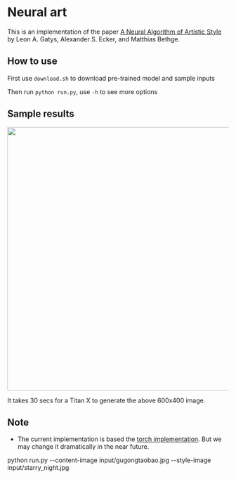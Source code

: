 # Neural art

This is an implementation of the paper
[A Neural Algorithm of Artistic Style](http://arxiv.org/abs/1508.06576) by Leon
A. Gatys, Alexander S. Ecker, and Matthias Bethge.

## How to use

First use `download.sh` to download pre-trained model and sample inputs

Then run `python run.py`, use `-h` to see more options

## Sample results

<img src=https://github.com/dmlc/web-data/raw/master/mxnet/neural-style/output/4343_starry_night.jpg width=600px>

It takes 30 secs for a Titan X to generate the above 600x400 image.

## Note

* The current implementation is based the
  [torch implementation](https://github.com/jcjohnson/neural-style). But we may
  change it dramatically in the near future.

python run.py --content-image input/gugongtaobao.jpg --style-image input/starry_night.jpg

